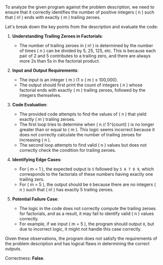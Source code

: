 To analyze the given program against the problem description, we need to ensure that it correctly identifies the number of positive integers \( n \) such that \( n! \) ends with exactly \( m \) trailing zeroes.

Let's break down the key points from the description and evaluate the code:

1. **Understanding Trailing Zeroes in Factorials**:
   - The number of trailing zeroes in \( n! \) is determined by the number of times \( n \) can be divided by 5, 25, 125, etc. This is because each pair of 2 and 5 contributes to a trailing zero, and there are always more 2s than 5s in the factorial product.

2. **Input and Output Requirements**:
   - The input is an integer \( m \) (1 ≤ \( m \) ≤ 100,000).
   - The output should first print the count of integers \( n \) whose factorial ends with exactly \( m \) trailing zeroes, followed by the integers themselves.

3. **Code Evaluation**:
   - The provided code attempts to find the values of \( n \) that yield exactly \( m \) trailing zeroes.
   - The first loop tries to determine when \( n // 5^{count} \) is no longer greater than or equal to \( m \). This logic seems incorrect because it does not correctly calculate the number of trailing zeroes for increasing \( n \).
   - The second loop attempts to find valid \( n \) values but does not correctly check the condition for trailing zeroes.

4. **Identifying Edge Cases**:
   - For \( m = 1 \), the expected output is `5` followed by `5 6 7 8 9`, which corresponds to the factorials of these numbers having exactly one trailing zero.
   - For \( m = 5 \), the output should be `0` because there are no integers \( n \) such that \( n! \) has exactly 5 trailing zeroes.

5. **Potential Failure Case**:
   - The logic in the code does not correctly compute the trailing zeroes for factorials, and as a result, it may fail to identify valid \( n \) values correctly.
   - For example, if we input \( m = 5 \), the program should output `0`, but due to incorrect logic, it might not handle this case correctly.

Given these observations, the program does not satisfy the requirements of the problem description and has logical flaws in determining the correct outputs. 

Correctness: **False**.